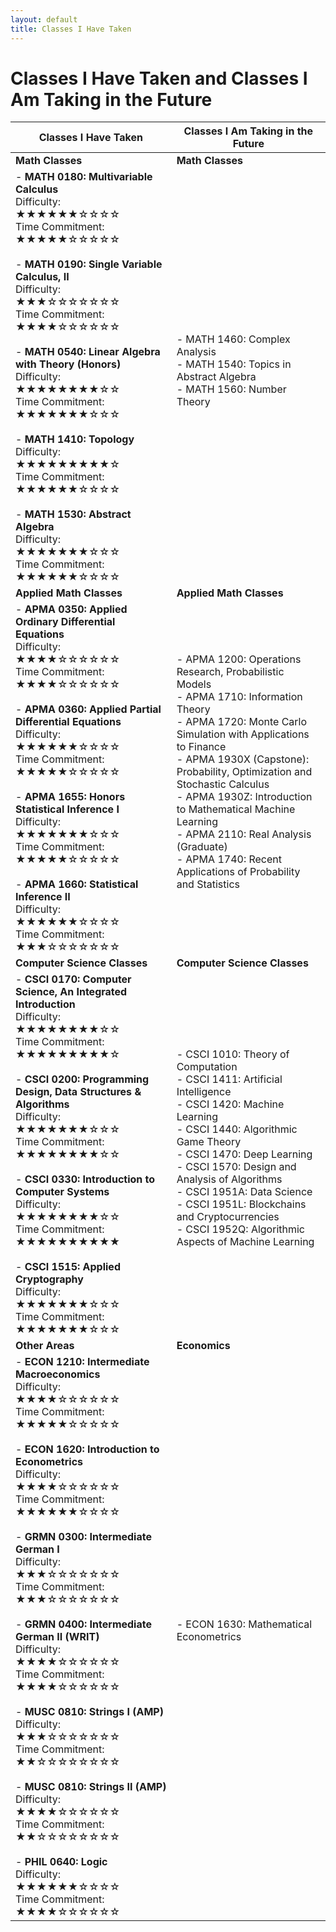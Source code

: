 ```yaml
---
layout: default
title: Classes I Have Taken
---
```


# Classes I Have Taken and Classes I Am Taking in the Future

| Classes I Have Taken | Classes I Am Taking in the Future |
|----------------------|-----------------------------------|
| **Math Classes**     | **Math Classes**                  |
| - **MATH 0180: Multivariable Calculus**<br>  Difficulty: ★★★★★★☆☆☆☆<br> Time Commitment: ★★★★★☆☆☆☆☆<br><br>- **MATH 0190: Single Variable Calculus, II**<br> Difficulty: ★★★☆☆☆☆☆☆☆<br> Time Commitment: ★★★★☆☆☆☆☆☆<br><br>- **MATH 0540: Linear Algebra with Theory (Honors)**<br> Difficulty: ★★★★★★★★☆☆<br> Time Commitment: ★★★★★★★☆☆☆<br><br>- **MATH 1410: Topology**<br> Difficulty: ★★★★★★★★★☆<br> Time Commitment: ★★★★★★☆☆☆☆<br><br>- **MATH 1530: Abstract Algebra**<br> Difficulty: ★★★★★★★☆☆☆<br> Time Commitment: ★★★★★★☆☆☆☆<br> | - MATH 1460: Complex Analysis<br>- MATH 1540: Topics in Abstract Algebra<br>- MATH 1560: Number Theory<br><br> |
| **Applied Math Classes** | **Applied Math Classes** |
| - **APMA 0350: Applied Ordinary Differential Equations**<br> Difficulty: ★★★★☆☆☆☆☆☆<br> Time Commitment: ★★★★☆☆☆☆☆☆<br><br>- **APMA 0360: Applied Partial Differential Equations**<br> Difficulty: ★★★★★★☆☆☆☆<br> Time Commitment: ★★★★★☆☆☆☆☆<br><br>- **APMA 1655: Honors Statistical Inference I**<br> Difficulty: ★★★★★★★☆☆☆<br> Time Commitment: ★★★★★☆☆☆☆☆<br><br>- **APMA 1660: Statistical Inference II**<br> Difficulty: ★★★★★★☆☆☆☆<br> Time Commitment: ★★★☆☆☆☆☆☆☆<br> | - APMA 1200: Operations Research, Probabilistic Models<br>- APMA 1710: Information Theory<br>- APMA 1720: Monte Carlo Simulation with Applications to Finance<br>- APMA 1930X (Capstone): Probability, Optimization and Stochastic Calculus<br>- APMA 1930Z: Introduction to Mathematical Machine Learning<br>- APMA 2110: Real Analysis (Graduate)<br>- APMA 1740: Recent Applications of Probability and Statistics<br><br> |
| **Computer Science Classes** | **Computer Science Classes** |
| - **CSCI 0170: Computer Science, An Integrated Introduction**<br> Difficulty: ★★★★★★★★☆☆<br> Time Commitment: ★★★★★★★★★☆<br><br>- **CSCI 0200: Programming Design, Data Structures & Algorithms**<br> Difficulty: ★★★★★★★☆☆☆<br> Time Commitment: ★★★★★★★★☆☆<br><br>- **CSCI 0330: Introduction to Computer Systems**<br> Difficulty: ★★★★★★★★☆☆<br> Time Commitment: ★★★★★★★★★★<br><br>- **CSCI 1515: Applied Cryptography**<br> Difficulty: ★★★★★★★☆☆☆<br> Time Commitment: ★★★★★★★☆☆☆<br> | - CSCI 1010: Theory of Computation<br>- CSCI 1411: Artificial Intelligence<br>- CSCI 1420: Machine Learning<br>- CSCI 1440: Algorithmic Game Theory<br>- CSCI 1470: Deep Learning<br>- CSCI 1570: Design and Analysis of Algorithms<br>- CSCI 1951A: Data Science<br>- CSCI 1951L: Blockchains and Cryptocurrencies<br>- CSCI 1952Q: Algorithmic Aspects of Machine Learning<br><br> |
| **Other Areas** | **Economics** |
| - **ECON 1210: Intermediate Macroeconomics**<br> Difficulty: ★★★★☆☆☆☆☆☆<br> Time Commitment: ★★★★★☆☆☆☆☆<br><br>- **ECON 1620: Introduction to Econometrics**<br> Difficulty: ★★★★☆☆☆☆☆☆<br> Time Commitment: ★★★★★★☆☆☆☆<br><br>- **GRMN 0300: Intermediate German I**<br> Difficulty: ★★★☆☆☆☆☆☆☆<br> Time Commitment: ★★★☆☆☆☆☆☆☆<br><br>- **GRMN 0400: Intermediate German II (WRIT)**<br> Difficulty: ★★★★☆☆☆☆☆☆<br> Time Commitment: ★★★★☆☆☆☆☆☆<br><br>- **MUSC 0810: Strings I (AMP)**<br> Difficulty: ★★★☆☆☆☆☆☆☆<br> Time Commitment: ★★☆☆☆☆☆☆☆☆<br><br>- **MUSC 0810: Strings II (AMP)**<br> Difficulty: ★★★★☆☆☆☆☆☆<br> Time Commitment: ★★☆☆☆☆☆☆☆☆<br><br>- **PHIL 0640: Logic**<br> Difficulty: ★★★★★★☆☆☆☆<br> Time Commitment: ★★★★☆☆☆☆☆☆<br> | - ECON 1630: Mathematical Econometrics<br><br> |
